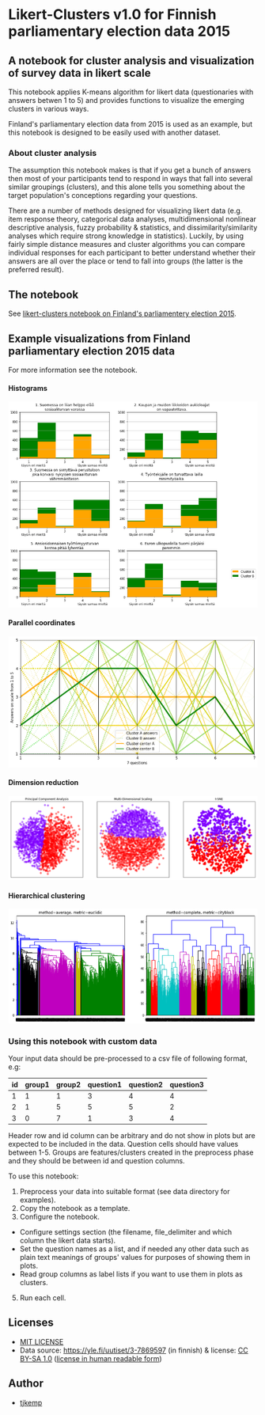 # Likert-Clusters v1.0 for Finnish parliamentary election data 2015
## A notebook for cluster analysis and visualization of survey data in likert scale

This notebook applies K-means algorithm for likert data (questionaries with answers betwen 1 to 5) and provides functions to visualize the emerging clusters in various ways.

Finland's parliamentary election data from 2015 is used as an example, but this notebook is designed to be easily used with another dataset.

### About cluster analysis

The assumption this notebook makes is that if you get a bunch of answers then most of your participants tend to respond in ways that fall into several similar groupings (clusters), and this alone tells you something about the target population's conceptions regarding your questions.

There are a number of methods designed for visualizing likert data (e.g. item response theory, categorical data analyses, multidimensional nonlinear descriptive analysis, fuzzy probability & statistics, and dissimilarity/similarity analyses which require strong knowledge in statistics). Luckily, by using fairly simple distance measures and cluster algorithms you can compare individual responses for each participant to better understand whether their answers are all over the place or tend to fall into groups (the latter is the preferred result). 

## The notebook

See [likert-clusters notebook on Finland's parliamentery election 2015](https://github.com/tjkemp/likert-clusters/blob/master/likert-clusters.ipynb).


## Example visualizations from Finland parliamentary election 2015 data

For more information see the notebook.

#### Histograms

![Histogram](https://github.com/tjkemp/likert-clusters/blob/master/images/results.png)

#### Parallel coordinates

![Parallel coordinates](https://github.com/tjkemp/likert-clusters/blob/master/images/parallel_coordinates.png)

#### Dimension reduction

![Dimension reduction](https://github.com/tjkemp/likert-clusters/blob/master/images/dimension_reduction.png)

#### Hierarchical clustering

![Hierarchical clustering](https://github.com/tjkemp/likert-clusters/blob/master/images/hierarchical.png)

### Using this notebook with custom data

Your input data should be pre-processed to a csv file of following format, e.g: 

| id | group1    | group2    | question1 | question2 | question3 |
|----|-----------|-----------|-----------|-----------|-----------|
| 1  | 1         | 1         | 3         | 4         | 4         |
| 2  | 1         | 5         | 5         | 5         | 2         |
| 3  | 0         | 7         | 1         | 3         | 4         |

Header row and id column can be arbitrary and do not show in plots but are expected to be included in the data. Question cells should have values between 1-5. Groups are features/clusters created in the preprocess phase and they should be between id and question columns.

To use this notebook:
1. Preprocess your data into suitable format (see data directory for examples).
2. Copy the notebook as a template.
3. Configure the notebook.
  - Configure settings section (the filename, file_delimiter and which column the likert data starts).
  - Set the question names as a list, and if needed any other data such as plain text meanings of groups' values for purposes of showing them in plots.
  - Read group columns as label lists if you want to use them in plots as clusters.
5. Run each cell.

## Licenses

- [MIT LICENSE](LICENSE)
- Data source: https://yle.fi/uutiset/3-7869597 (in finnish) & license: [CC BY-SA 1.0](https://creativecommons.org/licenses/by-sa/1.0/legalcode)
([license in human readable form](https://creativecommons.org/licenses/by-sa/1.0/))

## Author

- [tjkemp](https://github.com/tjkemp)

